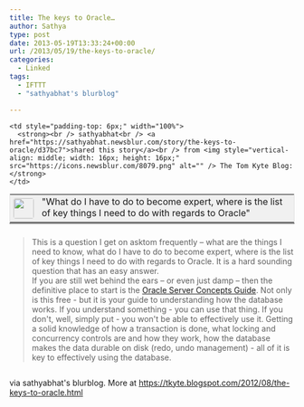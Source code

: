 ```yaml
---
title: The keys to Oracle…
author: Sathya
type: post
date: 2013-05-19T13:33:24+00:00
url: /2013/05/19/the-keys-to-oracle/
categories:
  - Linked
tags:
  - IFTTT
  - "sathyabhat's blurblog"

---
```

<table style="border: 1px solid #E0E0E0; margin: 0; padding: 0; background-color: #f0f0f0;" width="100%" cellpadding="0" align="left">
  <tr>
    <td style="padding: 6px; width: 36px; white-space: nowrap;" rowspan="2" valign="top" >
      <img style="width: 36px; height: 36px; border-radius: 4px;" src="https://www.gravatar.com/avatar/1375f202e61682cc4963295f4b0430dc" alt="" />
    </td>
    
    <td style="padding-top: 6px;" width="100%">
      <strong><br /> sathyabhat<br /> <a href="https://sathyabhat.newsblur.com/story/the-keys-to-oracle/d37bc7">shared this story</a><br /> from <img style="vertical-align: middle; width: 16px; height: 16px;" src="https://icons.newsblur.com/8079.png" alt="" /> The Tom Kyte Blog:</strong>
    </td>
  </tr>
  
  <tr>
    <td>
      "What do I have to do to become expert, where is the list of key things I need to do with regards to Oracle"
    </td>
  </tr>
</table>

<hr style="clear: both; margin: 0 0 24px;" />

> <div class="MsoNormal">
>   This is a question I get on asktom frequently – what are the things I need to know, what do I have to do to become expert, where is the list of key things I need to do with regards to Oracle. It is a hard sounding question that has an easy answer.
> </div>
> 
> <div class="MsoNormal">
>   If you are still wet behind the ears – or even just damp – then the definitive place to start is the <a href="https://www.oracle.com/pls/db112/to_toc?pathname=server.112/e25789/toc.htm">Oracle Server Concepts Guide</a>. Not only is this free - but it is your guide to understanding how the database works. If you understand something - you can use that thing. If you don't, well, simply put - you won't be able to effectively use it. Getting a solid knowledge of how a transaction is done, what locking and concurrency controls are and how they work, how the database makes the data durable on disk (redo, undo management) - all of it is key to effectively using the database.
> </div>

<div class="blogger-post-footer">
  <del><img src="https://blogger.googleusercontent.com/tracker/11839365-8410462515596862592?l=tkyte.blogspot.com" alt=""   /></del>
</div>

via sathyabhat's blurblog. More at <a href="https://tkyte.blogspot.com/2012/08/the-keys-to-oracle.html" target="_blank">https://tkyte.blogspot.com/2012/08/the-keys-to-oracle.html</a>
